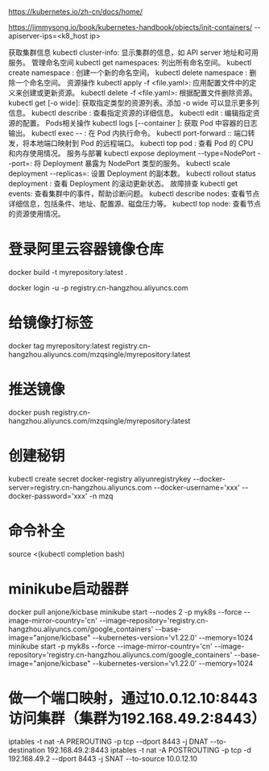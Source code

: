 https://kubernetes.io/zh-cn/docs/home/

https://jimmysong.io/book/kubernetes-handbook/objects/init-containers/
--apiserver-ips=<k8_host ip>

获取集群信息
kubectl cluster-info: 显示集群的信息，如 API server 地址和可用服务。
管理命名空间
kubectl get namespaces: 列出所有命名空间。
kubectl create namespace <namespace-name>: 创建一个新的命名空间。
kubectl delete namespace <namespace-name>: 删除一个命名空间。
资源操作
kubectl apply -f <file.yaml>: 应用配置文件中的定义来创建或更新资源。
kubectl delete -f <file.yaml>: 根据配置文件删除资源。
kubectl get <resource-type> [-o wide]: 获取指定类型的资源列表。添加 -o wide 可以显示更多列信息。
kubectl describe <resource-type> <resource-name>: 查看指定资源的详细信息。
kubectl edit <resource-type> <resource-name>: 编辑指定资源的配置。
Pods相关操作
kubectl logs <pod-name> [--container <container-name>]: 获取 Pod 中容器的日志输出。
kubectl exec <pod-name> -- <command>: 在 Pod 内执行命令。
kubectl port-forward <pod-name> <local-port>:<remote-port>: 端口转发，将本地端口映射到 Pod 的远程端口。
kubectl top pod <pod-name>: 查看 Pod 的 CPU 和内存使用情况。
服务与部署
kubectl expose deployment <deployment-name> --type=NodePort --port=<port>: 将 Deployment 暴露为 NodePort 类型的服务。
kubectl scale deployment <deployment-name> --replicas=<number>: 设置 Deployment 的副本数。
kubectl rollout status deployment <deployment-name>: 查看 Deployment 的滚动更新状态。
故障排查
kubectl get events: 查看集群中的事件，帮助诊断问题。
kubectl describe nodes: 查看节点详细信息，包括条件、地址、配置源、磁盘压力等。
kubectl top node: 查看节点的资源使用情况。



# 登录阿里云容器镜像仓库
docker build -t myrepository:latest .

docker login -u <your-username> -p <your-password> registry.cn-hangzhou.aliyuncs.com

# 给镜像打标签
docker tag myrepository:latest registry.cn-hangzhou.aliyuncs.com/mzqsingle/myrepository:latest

# 推送镜像
docker push registry.cn-hangzhou.aliyuncs.com/mzqsingle/myrepository:latest

# 创建秘钥

kubectl create secret docker-registry aliyunregistrykey  --docker-server=registry.cn-hangzhou.aliyuncs.com --docker-username='xxx' --docker-password='xxx' -n mzq
# 命令补全

source <(kubectl completion bash)


# minikube启动器群
docker pull anjone/kicbase
minikube start --nodes 2 -p myk8s --force --image-mirror-country='cn' --image-repository='registry.cn-hangzhou.aliyuncs.com/google_containers' --base-image="anjone/kicbase" --kubernetes-version='v1.22.0' --memory=1024
minikube start -p myk8s --force --image-mirror-country='cn' --image-repository='registry.cn-hangzhou.aliyuncs.com/google_containers' --base-image="anjone/kicbase" --kubernetes-version='v1.22.0' --memory=1024

# 做一个端口映射，通过10.0.12.10:8443访问集群（集群为192.168.49.2:8443）

iptables -t nat -A PREROUTING -p tcp --dport 8443 -j DNAT --to-destination 192.168.49.2:8443
iptables -t nat -A POSTROUTING -p tcp -d 192.168.49.2 --dport 8443 -j SNAT --to-source 10.0.12.10



